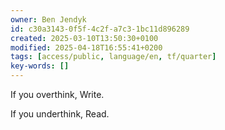 ```yaml
---
owner: Ben Jendyk
id: c30a3143-0f5f-4c2f-a7c3-1bc11d896289
created: 2025-03-10T13:50:30+0100
modified: 2025-04-18T16:55:41+0200
tags: [access/public, language/en, tf/quarter]
key-words: []
---
```


If you overthink, Write.

If you underthink, Read.